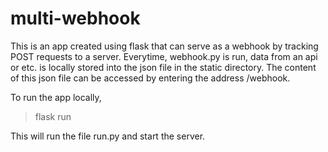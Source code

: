 # multi-webhook 

This is an app created using flask that can serve as a webhook by tracking POST requests to a server. Everytime, webhook.py is run, data from an api or etc. is 
locally stored into the json file in the static directory. The content of this json file can be accessed by entering the address /webhook. 

To run the app locally, 
> flask run 

This will run the file run.py and start the server.
